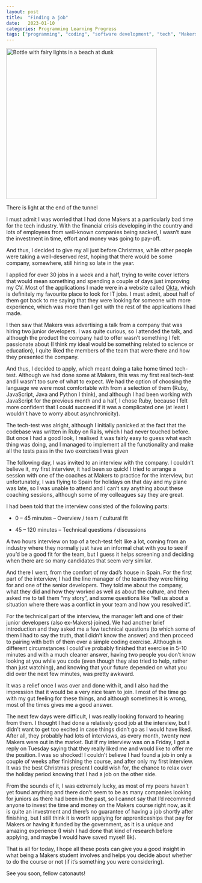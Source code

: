 ```yaml
---
layout: post
title:  "Finding a job"
date:   2023-01-10
categories: Programming Learning Progress
tags: ["programming", "coding", "software development", "tech", "Makers Academy"]
---
```


<p><img src="/assets/images/andrew-bui-z7rzbFHXym0-unsplash.jpg" alt="Bottle with fairy lights in a beach at dusk" width="400"></p>

There is light at the end of the tunnel 
 

I must admit I was worried that I had done Makers at a particularly bad time for the tech industry. With the financial crisis developing in the country and lots of employees from well-known companies being sacked, I wasn’t sure the investment in time, effort and money was going to pay-off.  
 

And thus, I decided to give my all just before Christmas, while other people were taking a well-deserved rest, hoping that there would be some company, somewhere, still hiring so late in the year.  
 

I applied for over 30 jobs in a week and a half, trying to write cover letters that would mean something and spending a couple of days just improving my CV. Most of the applications I made were in a website called [Okta](www.okta.com), which is definitely my favourite place to look for IT jobs. I must admit, about half of them got back to me saying that they were looking for someone with more experience, which was more than I got with the rest of the applications I had made.  

 

I then saw that Makers was advertising a talk from a company that was hiring two junior developers. I was quite curious, so I attended the talk, and although the product the company had to offer wasn’t something I felt passionate about (I think my ideal would be something related to science or education), I quite liked the members of the team that were there and how they presented the company. 
 

And thus, I decided to apply, which meant doing a take home timed tech-test. Although we had done some at Makers, this was my first real tech-test and I wasn’t too sure of what to expect. We had the option of choosing the language we were most comfortable with from a selection of them (Ruby, JavaScript, Java and Python I think), and although I had been working with JavaScript for the previous month and a half, I chose Ruby, because I felt more confident that I could succeed if it was a complicated one (at least I wouldn’t have to worry about asynchronicity). 

 

The tech-test was alright, although I initially panicked at the fact that the codebase was written in Ruby on Rails, which I had never touched before. But once I had a good look, I realised it was fairly easy to guess what each thing was doing, and I managed to implement all the functionality and make all the tests pass in the two exercises I was given 

 

The following day, I was invited to an interview with the company. I couldn’t believe it, my first interview, it had been so quick! I tried to arrange a session with one of the coaches at Makers to practice for the interview, but unfortunately, I was flying to Spain for holidays on that day and my plane was late, so I was unable to attend and I can’t say anything about these coaching sessions, although some of my colleagues say they are great.  
 

I had been told that the interview consisted of the following parts: 

* 0 – 45 minutes – Overview / team / cultural fit  

* 45 – 120 minutes – Technical questions / discussions 

 

A two hours interview on top of a tech-test felt like a lot, coming from an industry where they normally just have an informal chat with you to see if you’d be a good fit for the team, but I guess it helps screening and deciding when there are so many candidates that seem very similar. 
 

And there I went, from the comfort of my dad’s house in Spain. For the first part of the interview, I had the line manager of the teams they were hiring for and one of the senior developers. They told me about the company, what they did and how they worked as well as about the culture, and then asked me to tell them “my story”, and some questions like “tell us about a situation where there was a conflict in your team and how you resolved it”.  

 

For the technical part of the interview, the manager left and one of their junior developers (also ex-Makers) joined. We had another brief introduction and they asked me a few technical questions (to which some of them I had to say the truth, that I didn’t know the answer) and then proceed to pairing with both of them over a simple coding exercise. Although in different circumstances I could’ve probably finished that exercise in 5-10 minutes and with a much cleaner answer, having two people you don’t know looking at you while you code (even though they also tried to help, rather than just watching), and knowing that your future depended on what you did over the next few minutes, was pretty awkward.  

 

It was a relief once I was over and done with it, and I also had the impression that it would be a very nice team to join. I most of the time go with my gut feeling for these things, and although sometimes it is wrong, most of the times gives me a good answer. 
 

The next few days were difficult, I was really looking forward to hearing from them. I thought I had done a relatively good job at the interview, but I didn’t want to get too excited in case things didn’t go as I would have liked. After all, they probably had lots of interviews, as every month, twenty new Makers were out in the market. But if my interview was on a Friday, I got a reply on Tuesday saying that they really liked me and would like to offer me the position. I was so shocked! I couldn’t believe I had found a job in only a couple of weeks after finishing the course, and after only my first interview. It was the best Christmas present I could wish for, the chance to relax over the holiday period knowing that I had a job on the other side. 
 

From the sounds of it, I was extremely lucky, as most of my peers haven’t yet found anything and there don’t seem to be as many companies looking for juniors as there had been in the past, so I cannot say that I’d recommend anyone to invest the time and money on the Makers course right now, as it is quite an investment and there’s no guarantee of having a job shortly after finishing, but I still think it is worth applying for apprenticeships that pay for Makers or having it funded by the government, as it is a unique and amazing experience (I wish I had done that kind of research before applying, and maybe I would have saved myself 8k). 

 

That is all for today, I hope all these posts can give you a good insight in what being a Makers student involves and helps you decide about whether to do the course or not (if it’s something you were considering).  

 
See you soon, fellow catonauts! 
